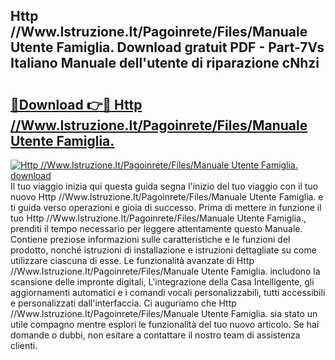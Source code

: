 ## Http //Www.Istruzione.It/Pagoinrete/Files/Manuale Utente Famiglia. Download gratuit PDF - Part-7Vs Italiano Manuale dell'utente di riparazione cNhzi

# <h2><a href="http://df93np.blite.top/?on=Http+%2f%2fWww.Istruzione.It%2fPagoinrete%2fFiles%2fManuale+Utente+Famiglia.">🔗Download 👉🔴 Http //Www.Istruzione.It/Pagoinrete/Files/Manuale Utente Famiglia.</a></h2>

[![Http //Www.Istruzione.It/Pagoinrete/Files/Manuale Utente Famiglia. download](https://i.imgur.com/lujVjoI.png)](http://df93np.blite.top/?on=Http+%2f%2fWww.Istruzione.It%2fPagoinrete%2fFiles%2fManuale+Utente+Famiglia.)
Il tuo viaggio inizia qui questa guida segna l'inizio del tuo viaggio con il tuo nuovo Http //Www.Istruzione.It/Pagoinrete/Files/Manuale Utente Famiglia. e ti guida verso operazioni e gioia di successo. Prima di mettere in funzione il tuo Http //Www.Istruzione.It/Pagoinrete/Files/Manuale Utente Famiglia., prenditi il tempo necessario per leggere attentamente questo Manuale. Contiene preziose informazioni sulle caratteristiche e le funzioni del prodotto, nonché istruzioni di installazione e istruzioni dettagliate su come utilizzare ciascuna di esse. Le funzionalità avanzate di Http //Www.Istruzione.It/Pagoinrete/Files/Manuale Utente Famiglia. includono la scansione delle impronte digitali, L'integrazione della Casa Intelligente, gli aggiornamenti automatici e i comandi vocali personalizzabili, tutti accessibili e personalizzati dall'interfaccia. Ci auguriamo che Http //Www.Istruzione.It/Pagoinrete/Files/Manuale Utente Famiglia. sia stato un utile compagno mentre esplori le funzionalità del tuo nuovo articolo. Se hai domande o dubbi, non esitare a contattare il nostro team di assistenza clienti.
